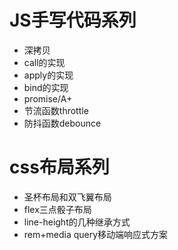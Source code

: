 # JS手写代码系列
- 深拷贝
- call的实现
- apply的实现
- bind的实现
- promise/A+
- 节流函数throttle
- 防抖函数debounce
# css布局系列
- 圣杯布局和双飞翼布局
- flex三点骰子布局
- line-height的几种继承方式
- rem+media query移动端响应式方案